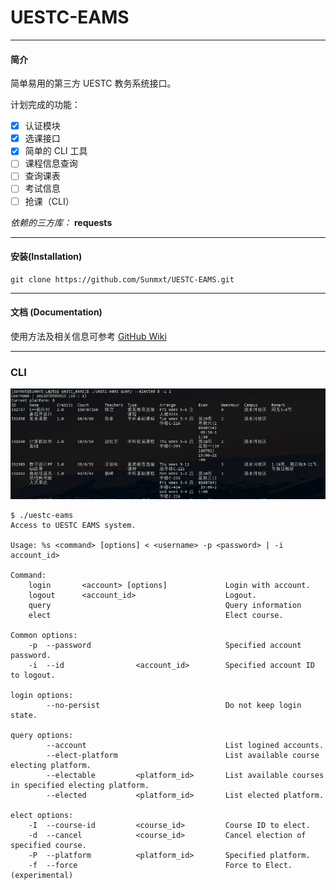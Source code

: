 # **UESTC-EAMS**

---

#### 简介

简单易用的第三方 UESTC 教务系统接口。

计划完成的功能：

- [x] 认证模块
- [x] 选课接口
- [x] 简单的 CLI 工具
- [ ] 课程信息查询
- [ ] 查询课表
- [ ] 考试信息
- [ ] 抢课（CLI） 

*依赖的三方库：* **requests**

---

#### 安装(Installation)

```
git clone https://github.com/Sunmxt/UESTC-EAMS.git
```

---

#### 文档 (Documentation)

使用方法及相关信息可参考 [GitHub Wiki](https://github.com/Sunmxt/UESTC-EAMS/wiki)

---

### CLI

![Screenshot](cli.png)

```
$ ./uestc-eams 
Access to UESTC EAMS system. 

Usage: %s <command> [options] < <username> -p <password> | -i account_id>

Command:
    login       <account> [options]             Login with account.
    logout      <account_id>                    Logout.
    query                                       Query information
    elect                                       Elect course.

Common options:
    -p  --password                              Specified account password.
    -i  --id                <account_id>        Specified account ID to logout.

login options:
        --no-persist                            Do not keep login state.

query options:
        --account                               List logined accounts.
        --elect-platform                        List available course electing platform.
        --electable         <platform_id>       List available courses in specified electing platform.
        --elected           <platform_id>       List elected platform.

elect options:
    -I  --course-id         <course_id>         Course ID to elect.
    -d  --cancel            <course_id>         Cancel election of specified course.
    -P  --platform          <platform_id>       Specified platform.
    -f  --force                                 Force to Elect. (experimental)
```

